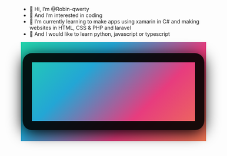 - 👋 Hi, I’m @Robin-qwerty
- 👀 And I’m interested in coding
- 🌱 I’m currently learning to make apps using xamarin in C# and making websites in HTML, CSS & PHP and laravel
- 🌱 And I would like to learn python, javascript or typescript

<!---
Robin-qwerty/Robin-qwerty is a ✨ special ✨ repository because its `README.md` (this file) appears on your GitHub profile.
You can click the Preview link to take a look at your changes.
--->

<div class="header">
  <div class="title">
    <h1 id="title" data-value="ROBIN-QWERTY">ROBIN-QWERTY</h1>
  </div>
</div>

<script>
  const letters = "ABCDEFGHIJKLMNOPQRSTUVWXYZ";
  let interval = null;

  function animateTitle(title) {
    let iteration = 0;
    clearInterval(interval);
    interval = setInterval(() => {
      title.innerText = title.dataset.value
        .split("")
        .map((letter, index) => {
          if (index < iteration) {
            return letter;
          }
          return letters[Math.floor(Math.random() * 26)];
        })
        .join("");
      if (iteration >= title.dataset.value.length) {
        clearInterval(interval);
      }
      iteration += 1 / 3;
    }, 70);
  }

  const title = document.querySelector("#title");

  if (performance.navigation.type == performance.navigation.TYPE_RELOAD) {
    animateTitle(title);
  }

  title.addEventListener("mouseover", () => {
    animateTitle(title);
  });

</script>
<style>
  .header {
    background: linear-gradient(-45deg, #ee7752, #e73c7e, #23a6d5, #23d5ab);
    padding: 5px;
    text-align: center;
    font-family: 'Sofia';
    font-size: 35px;
  }

  .title {
    display: grid;
    place-items: center;
  }

  .title h1 {
    -webkit-user-select: none; /* Safari */
    -ms-user-select: none; /* IE 10 and IE 11 */
    user-select: none; /* Standard syntax */
    font-family: "Space Mono", monospace;
    font-weight: bold;
    font-size: 65px;
    margin: 25px 0;
    max-width: 100%;
    max-height: 200px;
    padding: 5px;
    background: transparent;
    border: 25px solid rgba(0,0,0,0.9);
    border-radius: 25px;
    box-shadow: 0 8px 40px 0 rgba(0,0,0,1);
    background-image: url(https://robin.humilis.net/media/giphy.gif);
    background-size: cover;
    -webkit-background-clip: text;
    color: transparent;

    animation: fadename 1.5s ease-in;
  }
</style>
